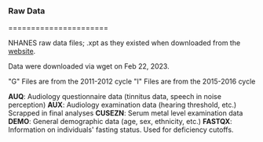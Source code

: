 ### Raw Data

======================

NHANES raw data files; .xpt as they existed when downloaded from the [website](https://www.cdc.gov/nchs/nhanes/index.htm). 

Data were downloaded via wget on Feb 22, 2023. 

"G" Files are from the 2011-2012 cycle 
"I" Files are from the 2015-2016 cycle 

**AUQ**: Audiology questionnaire data (tinnitus data, speech in noise perception) 
**AUX**: Audiology examination data (hearing threshold, etc.) Scrapped in final analyses 
**CUSEZN**: Serum metal level examination data 
**DEMO**: General demographic data (age, sex, ethnicity, etc.) 
**FASTQX**: Information on individuals' fasting status. Used for deficiency cutoffs. 
